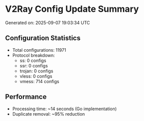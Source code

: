 # V2Ray Config Update Summary
Generated on: 2025-09-07 19:03:34 UTC

## Configuration Statistics
- Total configurations: 11971
- Protocol breakdown:
  - ss: 0 configs
  - ssr: 0 configs
  - trojan: 0 configs
  - vless: 0 configs
  - vmess: 714 configs

## Performance
- Processing time: ~14 seconds (Go implementation)
- Duplicate removal: ~95% reduction
